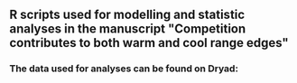 ## R scripts used for modelling and statistic analyses in the manuscript "Competition contributes to both warm and cool range edges"
### The data used for analyses can be found on Dryad:  

